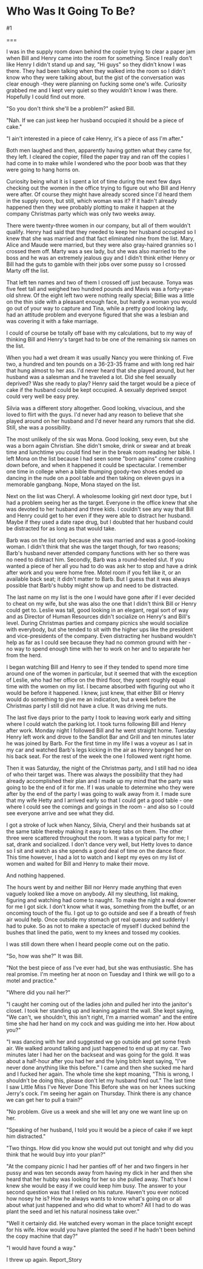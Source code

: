Who Was It Going To Be?
=======================
#1 

 

 

===

I was in the supply room down behind the copier trying to clear a paper jam when Bill and Henry came into the room for something. Since I really don't like Henry I didn't stand up and say, "Hi guys" so they didn't know I was there. They had been talking when they walked into the room so I didn't know who they were talking about, but the gist of the conversation was clear enough -they were planning on fucking some one's wife. Curiosity grabbed me and I kept very quiet so they wouldn't know I was there. Hopefully I could find out more. 

 "So you don't think she'll be a problem?" asked Bill. 

 "Nah. If we can just keep her husband occupied it should be a piece of cake." 

 "I ain't interested in a piece of cake Henry, it's a piece of ass I'm after." 

 Both men laughed and then, apparently having gotten what they came for, they left. I cleared the copier, filled the paper tray and ran off the copies I had come in to make while I wondered who the poor boob was that they were going to hang horns on. 

 Curiosity being what it is I spent a lot of time during the next few days checking out the women in the office trying to figure out who Bill and Henry were after. Of course they might have already scored since I'd heard them in the supply room, but still, which woman was it? If it hadn't already happened then they wee probably plotting to make it happen at the company Christmas party which was only two weeks away. 

 There were twenty-three women in our company, but all of them wouldn't qualify. Henry had said that they needed to keep her husband occupied so I knew that she was married and that fact eliminated nine from the list. Mary, Alice and Maude were married, but they were also gray-haired grannies so I crossed them off. Marty was a sex lady, but she was also married to the boss and he was an extremely jealous guy and I didn't think either Henry or Bill had the guts to gamble with their jobs over some pussy so I crossed Marty off the list. 

 That left ten names and two of them I crossed off just because. Tonya was five feet tall and weighed two hundred pounds and Mavis was a forty-year-old shrew. Of the eight left two were nothing really special; Billie was a little on the thin side with a pleasant enough face, but hardly a woman you would go out of your way to capture and Tina, while a pretty good looking lady, had an attitude problem and everyone figured that she was a lesbian and was covering it with a fake marriage. 

 I could of course be totally off base with my calculations, but to my way of thinking Bill and Henry's target had to be one of the remaining six names on the list. 

 When you had a wet dream it was usually Nancy you were thinking of. Five two, a hundred and ten pounds on a 36-23-35 frame and with long red hair that hung almost to her ass. I'd never heard that she played around, but her husband was a salesman and he traveled a lot. Did she feel sexually deprived? Was she ready to play? Henry said the target would be a piece of cake if the husband could be kept occupied. A sexually deprived sexpot could very well be easy prey. 

 Silvia was a different story altogether. Good looking, vivacious, and she loved to flirt with the guys. I'd never had any reason to believe that she played around on her husband and I'd never heard any rumors that she did. Still, she was a possibility. 

 The most unlikely of the six was Mona. Good looking, sexy even, but she was a born again Christian. She didn't smoke, drink or swear and at break time and lunchtime you could find her in the break room reading her bible. I left Mona on the list because I had seen some "born agains" come crashing down before, and when it happened it could be spectacular. I remember one time in college when a bible thumping goody-two shoes ended up dancing in the nude on a pool table and then taking on eleven guys in a memorable gangbang. Nope, Mona stayed on the list. 

 Next on the list was Cheryl. A wholesome looking girl next door type, but I had a problem seeing her as the target. Everyone in the office knew that she was devoted to her husband and three kids. I couldn't see any way that Bill and Henry could get to her even if they were able to distract her husband. Maybe if they used a date rape drug, but I doubted that her husband could be distracted for as long as that would take. 

 Barb was on the list only because she was married and was a good-looking woman. I didn't think that she was the target though, for two reasons; Barb's husband never attended company functions with her so there was no need to distract him. Secondly, Barb was a round-heeled slut. If you wanted a piece of her all you had to do was ask her to stop and have a drink after work and you were home free. Motel room if you felt like it, or an available back seat; it didn't matter to Barb. But I guess that it was always possible that Barb's hubby might show up and need to be distracted. 

 The last name on my list is the one I would have gone after if I ever decided to cheat on my wife, but she was also the one that I didn't think Bill or Henry could get to. Leslie was tall, good looking in an elegant, regal sort of way and as Director of Human Resources didn't socialize on Henry's and Bill's level. During Christmas parties and company picnics she would socialize with everybody, but she tended to sit with the higher ups like the president and vice-presidents of the company. Even distracting her husband wouldn't help as far as I could see because they had no common ground with her - no way to spend enough time with her to work on her and to separate her from the herd. 

 I began watching Bill and Henry to see if they tended to spend more time around one of the women in particular, but it seemed that with the exception of Leslie, who had her office on the third floor, they spent roughly equal time with the women on my list. I became absorbed with figuring out who it would be before it happened. I knew, just knew, that either Bill or Henry would do something to give me an indication, but a week before the Christmas party I still did not have a clue. It was driving me nuts. 

 The last five days prior to the party I took to leaving work early and sitting where I could watch the parking lot. I took turns following Bill and Henry after work. Monday night I followed Bill and he went straight home. Tuesday Henry left work and drove to the Sandlot Bar and Grill and ten minutes later he was joined by Barb. For the first time in my life I was a voyeur as I sat in my car and watched Barb's legs kicking in the air as Henry banged her on his back seat. For the rest of the week the one I followed went right home. 

 Then it was Saturday, the night of the Christmas party, and I still had no idea of who their target was. There was always the possibility that they had already accomplished their plan and I made up my mind that the party was going to be the end of it for me. If I was unable to determine who they were after by the end of the party I was going to walk away from it. I made sure that my wife Hetty and I arrived early so that I could get a good table - one where I could see the comings and goings in the room - and also so I could see everyone arrive and see what they did. 

 I got a stroke of luck when Nancy, Silvia, Cheryl and their husbands sat at the same table thereby making it easy to keep tabs on them. The other three were scattered throughout the room. It was a typical party for me; I sat, drank and socialized. I don't dance very well, but Hetty loves to dance so I sit and watch as she spends a good deal of time on the dance floor. This time however, I had a lot to watch and I kept my eyes on my list of women and waited for Bill and Henry to make their move. 

 And nothing happened. 

 The hours went by and neither Bill nor Henry made anything that even vaguely looked like a move on anybody. All my sleuthing, list making, figuring and watching had come to naught. To make the night a real downer for me I got sick. I don't know what it was, something from the buffet, or an oncoming touch of the flu. I got up to go outside and see if a breath of fresh air would help. Once outside my stomach got real queasy and suddenly I had to puke. So as not to make a spectacle of myself I ducked behind the bushes that lined the patio, went to my knees and tossed my cookies. 

 I was still down there when I heard people come out on the patio. 

 "So, how was she?" It was Bill. 

 "Not the best piece of ass I've ever had, but she was enthusiastic. She has real promise. I'm meeting her at noon on Tuesday and I think we will go to a motel and practice." 

 "Where did you nail her?" 

 "I caught her coming out of the ladies john and pulled her into the janitor's closet. I took her standing up and leaning against the wall. She kept saying, "We can't, we shouldn't, this isn't right, I'm a married woman" and the entire time she had her hand on my cock and was guiding me into her. How about you?" 

 "I was dancing with her and suggested we go outside and get some fresh air. We walked around talking and just happened to end up at my car. Two minutes later I had her on the backseat and was going for the gold. It was about a half-hour after you had her and the lying bitch kept saying, "I've never done anything like this before." I came and then she sucked me hard and I fucked her again. The whole time she kept moaning, "This is wrong, I shouldn't be doing this, please don't let my husband find out." The last time I saw Little Miss I've Never Done This Before she was on her knees sucking Jerry's cock. I'm seeing her again on Thursday. Think there is any chance we can get her to pull a train?" 

 "No problem. Give us a week and she will let any one we want line up on her. 

 "Speaking of her husband, I told you it would be a piece of cake if we kept him distracted." 

 "Two things. How did you know she would put out tonight and why did you think that he would buy into your plan?" 

 "At the company picnic I had her panties off of her and two fingers in her pussy and was ten seconds away from having my dick in her and then she heard that her hubby was looking for her so she pulled away. That's how I knew she would be easy if we could keep him busy. The answer to your second question was that I relied on his nature. Haven't you ever noticed how nosey he is? How he always wants to know what's going on or all about what just happened and who did what to whom? All I had to do was plant the seed and let his natural nosiness take over." 

 "Well it certainly did. He watched every woman in the place tonight except for his wife. How would you have planted the seed if he hadn't been behind the copy machine that day?" 

 "I would have found a way." 

 I threw up again. Report_Story 
